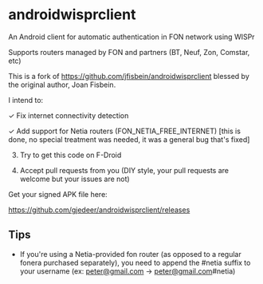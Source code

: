 androidwisprclient
==================

An Android client for automatic authentication in FON network using WISPr

Supports routers managed by FON and partners (BT, Neuf, Zon, Comstar, etc)

This is a fork of https://github.com/jfisbein/androidwisprclient blessed by the original author, Joan Fisbein.

I intend to:

✓ Fix internet connectivity detection

✓ Add support for Netia routers (FON_NETIA_FREE_INTERNET) [this is done, no special treatment was needed, it was a general bug that's fixed]

3) Try to get this code on F-Droid

4) Accept pull requests from you (DIY style, your pull requests are welcome but your issues are not)

Get your signed APK file here:

https://github.com/gjedeer/androidwisprclient/releases

## Tips

* If you're using a Netia-provided fon router (as opposed to a regular fonera purchased separately), you need to append the #netia suffix to your username (ex: peter@gmail.com -> peter@gmail.com#netia)
